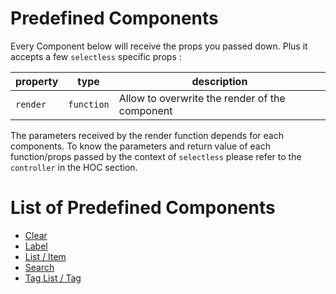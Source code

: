 # Predefined Components

Every Component below will receive the props you passed down. Plus it accepts a few `selectless` specific props :

| property  | type       | description                                     |
|-----------|------------|-------------------------------------------------|
| `render`  | `function` | Allow to overwrite the render of the component  |

The parameters received by the render function depends for each components.
To know the parameters and return value of each function/props passed by the context of `selectless` please refer to the `controller` in the HOC section.

# List of Predefined Components

- [Clear](components/Clear.md)
- [Label](components/Label.md)
- [List / Item](components/List.md)
- [Search](components/Search.md)
- [Tag List / Tag](components/Tag-list.md)